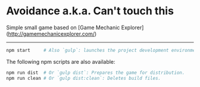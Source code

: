 # Avoidance a.k.a. Can't touch this

Simple small game based on [Game Mechanic Explorer] (http://gamemechanicexplorer.com/)

---

```sh
npm start     # Also `gulp`: launches the project development environment.
```

The following npm scripts are also available:

```sh
npm run dist  # Or `gulp dist`: Prepares the game for distribution.
npm run clean # Or `gulp dist:clean`: Deletes build files.
```
